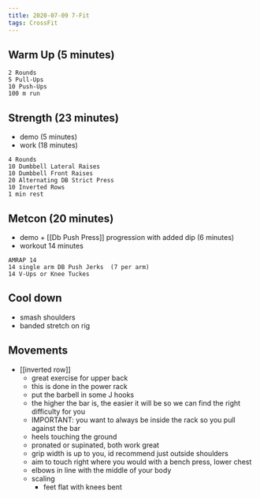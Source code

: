 ```yaml
---
title: 2020-07-09 7-Fit
tags: CrossFit
---
```


## Warm Up (5 minutes)
```
2 Rounds
5 Pull-Ups 
10 Push-Ups 
100 m run
```

## Strength (23 minutes)
- demo (5 minutes)
- work (18 minutes)
```
4 Rounds
10 Dumbbell Lateral Raises
10 Dumbbell Front Raises
20 Alternating DB Strict Press
10 Inverted Rows
1 min rest
```

## Metcon (20 minutes)
- demo + [[Db Push Press]] progression with added dip  (6 minutes)
- workout 14 minutes
```
AMRAP 14
14 single arm DB Push Jerks  (7 per arm)
14 V-Ups or Knee Tuckes
```

## Cool down
- smash shoulders
- banded stretch on rig


## Movements
- [[inverted row]]
  - great exercise for upper back
  - this is done in the power rack
  - put the barbell in some J hooks
  - the higher the bar is, the easier it will be so we can find the right difficulty for you
  - IMPORTANT: you want to always be inside the rack so you pull against the bar
  - heels touching the ground
  - pronated or supinated, both work great
  - grip width is up to you, id recommend just outside shoulders
  - aim to touch right where you would with a bench press, lower chest
  - elbows in line with the middle of your body
  - scaling
    - feet flat with knees bent
